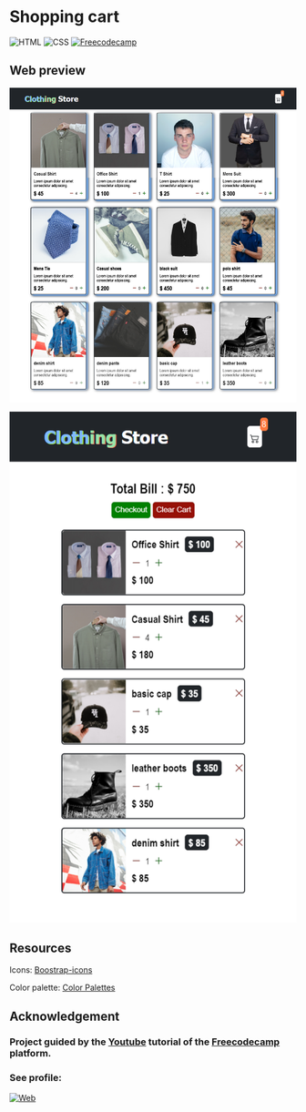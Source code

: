 # Shopping cart


![HTML](https://img.shields.io/badge/HTML-239120?style=for-the-badge&logo=html5&logoColor=white)
![CSS](https://img.shields.io/badge/CSS-239120?&style=for-the-badge&logo=css3&logoColor=white)
[![Freecodecamp](https://img.shields.io/badge/freecodecamp-27273D?style=for-the-badge&logo=freecodecamp&logoColor=white)](https://www.freecodecamp.org/)

## Web preview
![](./images/shopping-cart-desktop-view.png)

![](./images/card(500px).png)


## Resources
Icons: [Boostrap-icons](icons.getboostrap.com)

Color palette: [Color Palettes](coolors.co/palettes/trending)


## Acknowledgement
### Project guided by the [Youtube](https://www.youtube.com/watch?v=cT_ZYrS3tKc) tutorial of the [Freecodecamp](https://www.freecodecamp.org/) platform.
### See profile:
[![Web](https://img.shields.io/badge/GitHub-JoyShaheb-14a1f0?style=for-the-badge&logo=github&logoColor=white&labelColor=101010)](https://github.com/JoyShaheb)